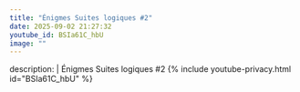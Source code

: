 ```yaml
---
title: "Énigmes Suites logiques #2"
date: 2025-09-02 21:27:32 
youtube_id: BSIa61C_hbU
image: ""
---
```

description: |
  Énigmes Suites logiques #2
{% include youtube-privacy.html id="BSIa61C_hbU" %}
